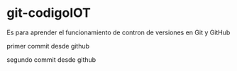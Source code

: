 # git-codigoIOT
Es para aprender el funcionamiento de contron de versiones en Git y GitHub

primer commit desde github 


segundo commit desde github 
